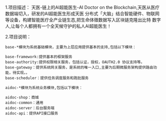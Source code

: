 1.项目描述：
    天医-链上的AI超能医生-AI Doctor on the Blockchain,天医从医疗数据端切入，研发的AI超能医生形成天医
分布式「大脑」结合智能硬件、物联网等设备，构建智能医疗全产业链生态,把生命体徵数据写入区块链克隆出比特
数字人,让每个人都拥有一个全天候守护的私人AI超能医生！

2.项目说明：
    
    base-*模块为系统基础模块，主要为上层应用提供基本的支持,包括以下模块：

    base-framework:提供基本的框架服务
    base-authority:提供权限相关服务，包括认证，授权，OAUTH2.0 协议支持等。
    base-gateway：提供系统网关服务，是系统的唯一入口,主要为后期微服务架构提供路由功能，待实现。。
	base-scheduler：提供任务调度服务和跑批服务

	aidoc-*模块为系统业务模块,包括以下模块：

    aidoc-shop：商城
    aidoc-common：通用
    aidoc-server：后台服务端
    aidoc-api：提供API接口服务
